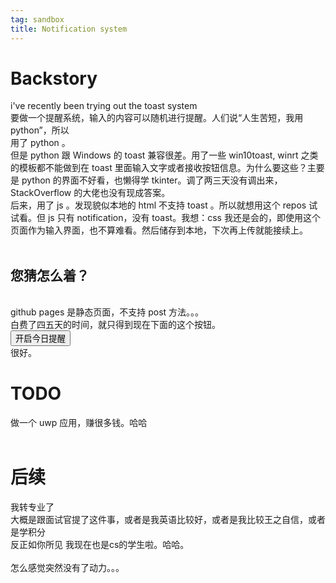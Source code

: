 ```yaml
---
tag: sandbox
title: Notification system
---
```


<head><script src="/assets/js/notify.js"></script></head>
<body>
<h1>Backstory</h1>
i've
recently been trying out the toast system <br>
要做一个提醒系统，输入的内容可以随机进行提醒。人们说“人生苦短，我用python”，所以<br>
用了 python 。<br>
但是 python 跟 Windows 的 toast 兼容很差。用了一些 win10toast, winrt 之类的模板都不能做到在 toast 里面输入文字或者接收按钮信息。为什么要这些？主要是 python 的界面不好看，也懒得学 tkinter。调了两三天没有调出来， StackOverflow 的大佬也没有现成答案。<br>
后来，用了 js 。发现貌似本地的 html 不支持 toast 。所以就想用这个 repos 试试看。但 js 只有 notification，没有 toast。我想：css 我还是会的，即使用这个页面作为输入界面，也不算难看。然后储存到本地，下次再上传就能接续上。<br><br><h2>您猜怎么着？</h2><br>
github pages 是静态页面，不支持 post 方法。。。
<br>白费了四五天的时间，就只得到现在下面的这个按钮。<br>
<button id='start-now' onclick="atoast()">开启今日提醒</button>
<br>很好。
<h1>TODO</h1>
做一个 uwp 应用，赚很多钱。哈哈
<br>
<br>
<h1>后续</h1>
我转专业了
<br>
大概是跟面试官提了这件事，或者是我英语比较好，或者是我比较王之自信，或者是学积分
<br>
反正如你所见 我现在也是cs的学生啦。哈哈。
<br>
<br>
怎么感觉突然没有了动力。。。
</body>

